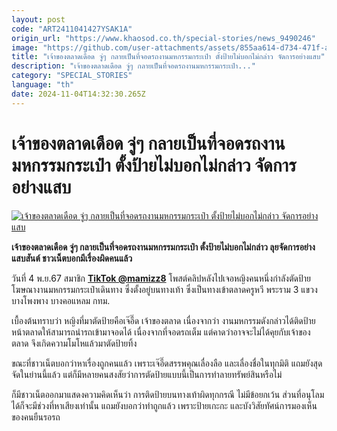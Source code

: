 ```yaml
---
layout: post
code: "ART2411041427YSAK1A"
origin_url: "https://www.khaosod.co.th/special-stories/news_9490246"
image: "https://github.com/user-attachments/assets/855aa614-d734-471f-a2a5-d5cb2be6f32c"
title: "เจ้าของตลาดเดือด จู่ๆ กลายเป็นที่จอดรถงานมหกรรมกระเป๋า ตั้งป้ายไม่บอกไม่กล่าว จัดการอย่างแสบ"
description: "เจ้าของตลาดเดือด จู่ๆ กลายเป็นที่จอดรถงานมหกรรมกระเป๋า..."
category: "SPECIAL_STORIES"
language: "th"
date: 2024-11-04T14:32:30.265Z
---
```


# เจ้าของตลาดเดือด จู่ๆ กลายเป็นที่จอดรถงานมหกรรมกระเป๋า ตั้งป้ายไม่บอกไม่กล่าว จัดการอย่างแสบ

[![เจ้าของตลาดเดือด จู่ๆ กลายเป็นที่จอดรถงานมหกรรมกระเป๋า ตั้งป้ายไม่บอกไม่กล่าว จัดการอย่างแสบ](https://www.khaosod.co.th/wpapp/uploads/2024/11/jaeed.jpg "เจ้าของตลาดเดือด จู่ๆ กลายเป็นที่จอดรถงานมหกรรมกระเป๋า ตั้งป้ายไม่บอกไม่กล่าว จัดการอย่างแสบ")](https://www.khaosod.co.th/wpapp/uploads/2024/11/jaeed.jpg)

**เจ้าของตลาดเดือด จู่ๆ กลายเป็นที่จอดรถงานมหกรรมกระเป๋า ตั้งป้ายไม่บอกไม่กล่าว ลุยจัดการอย่างแสบสันต์ ชาวเน็ตบอกมีเรื่องผิดคนแล้ว**

วันที่ 4 พ.ย.67 สมาชิก **[TikTok @mamizz8](https://www.tiktok.com/@mamizz8/video/7432178585676434696?lang=th-TH)** โพสต์คลิปหลังไปเจอหญิงคนหนึ่งกำลังตัดป้ายโฆษณางานมหกรรมกระเป๋าเดินทาง ซึ่งตั้งอยู่บนทางเท้า ซึ่งเป็นทางเข้าตลาดครูหวี พระราม 3 แขวงบางโพงพาง บางคอแหลม กทม.

เบื้องต้นทราบว่า หญิงที่มาตัดป้ายคือเจ๊อี๊ด เจ้าของตลาด เนื่องจากว่า งานมหกรรมดังกล่าวได้ติดป้ายหน้าตลาดให้สามารถนำรถเข้ามาจอดได้ เนื่องจากที่จอดรถเต็ม แต่คาดว่าอาจจะไม่ได้คุยกับเจ้าของตลาด จึงเกิดความโมโหแล้วมาตัดป้ายทิ้ง

ขณะที่ชาวเน็ตบอกว่าหาเรื่องถูกคนแล้ว เพราะเจ๊อี๊ดสรรพคุณเลื่องลือ และเลื่องชื่อในทุกมิติ แถมยังสุดจัดในย่านนี้แล้ว แต่ก็มีหลายคนสงสัยว่าการตัดป้ายแบบนี้เป็นการทำลายทรัพย์สินหรือไม่

ก็มีชาวเน็ตออกมาแสดงความคิดเห็นว่า การติดป้ายบนทางเท้าผิดทุกกรณี ไม่มีข้อยกเว้น ส่วนที่อนุโลมได้ก็จะมีช่วงที่หาเสียงเท่านั้น แถมยังบอกว่าทำถูกแล้ว เพราะป้ายเกะกะ และบังวิสัยทัศน์การมองเห็นของคนยืนรอรถ




